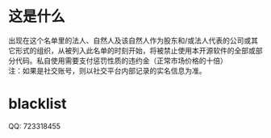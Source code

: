 # 这是什么  
出现在这个名单里的法人、自然人及该自然人作为股东和/或法人代表的公司或其它形式的组织，从被列入此名单的时刻开始，将被禁止使用本开源软件的全部或部分代码。私自使用需要支付惩罚性质的违约金（正常市场价格的十倍）   
注：如果是社交账号，则以社交平台内部记录的实名信息为准。  

# blacklist   
QQ: 723318455   

